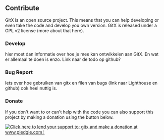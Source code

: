 <h2>
	Contribute
</h2>
<p>
	GitX is an open source project. This means that you can help developing or even take the code and develop you own version.
	GitX is released under a GPL v2 license (<a>more about that here</a>). 
</p>
<h3>Develop</h3>
<p>
	hier moet dan informatie over hoe je mee kan ontwikkelen aan GitX. En wat er allemaal te doen is enzo.
	Link naar de todo op github?
</p>
<h3>Bug Report</h3>
<p>
	Iets over hoe gebruiken van gitx en filen van bugs (link naar Lighthouse en github) ook heel nuttig is.
</p>
<h3>Donate</h3>
<p>
	If you don't want to or can't help with the code you can also support this project by making a donation using the button below.
</p>
<p>
	<a href='http://www.pledgie.com/campaigns/1816'><img alt='Click here to lend your support to: gitx and make a donation at www.pledgie.com !' src='http://www.pledgie.com/campaigns/1816.png?skin_name=chrome' border='0' /></a>
</p>

